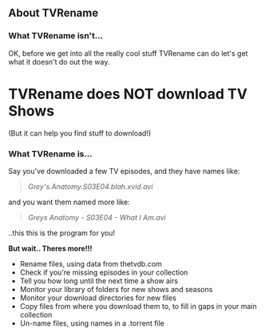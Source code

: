 ## About TVRename
### What TVRename isn't...
OK, before we get into all the really cool stuff TVRename can do let's get what it doesn't do out the way.
# TVRename does NOT download TV Shows
(But it can help you find stuff to download!)

### What TVRename is...
Say you've downloaded a few TV episodes, and they have names like:

>  *Grey's.Anatomy.S03E04.blah.xvid.avi*

and you want them named more like:

> *Greys Anatomy - S03E04 - What I Am.avi*

..this this is the program for you!

**But wait.. Theres more!!!**

 * Rename files, using data from thetvdb.com
 * Check if you're missing episodes in your collection
 * Tell you how long until the next time a show airs
 * Monitor your library of folders for new shows and seasons
 * Monitor your download directories for new files
 * Copy files from where you download them to, to fill in gaps in your main collection
 * Un-name files, using names in a .torrent file
